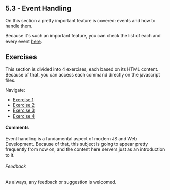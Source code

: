 ## 5.3 - Event Handling

On this section a pretty important feature is covered: events and how to handle them.

Because it's such an important feature, you can check the list of each and every event [here](https://www.w3schools.com/jsref/dom_obj_event.asp).

## Exercises

This section is divided into 4 exercises, each based on its HTML content. Because of that, you can access each command directly on the javascript files.

Navigate:

* [Exercise 1](https://github.com/fabiosenracorrea/Trybe/tree/master/05_JS_DOM_MANIPULATION/exs_5_3/ex1)
* [Exercise 2](https://github.com/fabiosenracorrea/Trybe/tree/master/05_JS_DOM_MANIPULATION/exs_5_3/ex2)
* [Exercise 3](https://github.com/fabiosenracorrea/Trybe/tree/master/05_JS_DOM_MANIPULATION/exs_5_3/ex3)
* [Exercise 4](https://github.com/fabiosenracorrea/Trybe/tree/master/05_JS_DOM_MANIPULATION/exs_5_3/ex4)

#### Comments

Event handling is a fundamental aspect of modern JS and Web Development. Because of that, this subject is going to appear pretty frequently from now on, and the content here servers just as an introduction to it.

###### Feedback

As always, any feedback or suggestion is welcomed.
